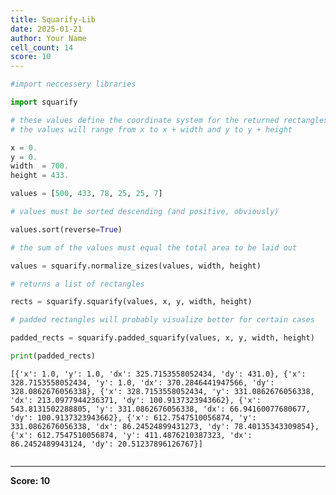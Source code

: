 ```yaml
---
title: Squarify-Lib
date: 2025-01-21
author: Your Name
cell_count: 14
score: 10
---
```


```python
#import neccessery libraries
```


```python
import squarify
```


```python
# these values define the coordinate system for the returned rectangles
# the values will range from x to x + width and y to y + height
```


```python
x = 0.
y = 0.
width  = 700.
height = 433.

values = [500, 433, 78, 25, 25, 7]
```


```python
# values must be sorted descending (and positive, obviously)
```


```python
values.sort(reverse=True)
```


```python
# the sum of the values must equal the total area to be laid out
```


```python
values = squarify.normalize_sizes(values, width, height)
```


```python
# returns a list of rectangles
```


```python
rects = squarify.squarify(values, x, y, width, height)
```


```python
# padded rectangles will probably visualize better for certain cases
```


```python
padded_rects = squarify.padded_squarify(values, x, y, width, height)
```


```python
print(padded_rects)
```

    [{'x': 1.0, 'y': 1.0, 'dx': 325.7153558052434, 'dy': 431.0}, {'x': 328.7153558052434, 'y': 1.0, 'dx': 370.2846441947566, 'dy': 328.0862676056338}, {'x': 328.7153558052434, 'y': 331.0862676056338, 'dx': 213.0977944236371, 'dy': 100.9137323943662}, {'x': 543.8131502288805, 'y': 331.0862676056338, 'dx': 66.94160077680677, 'dy': 100.9137323943662}, {'x': 612.7547510056874, 'y': 331.0862676056338, 'dx': 86.24524899431273, 'dy': 78.40135343309854}, {'x': 612.7547510056874, 'y': 411.4876210387323, 'dx': 86.2452489943124, 'dy': 20.51237896126767}]



```python

```


---
**Score: 10**
